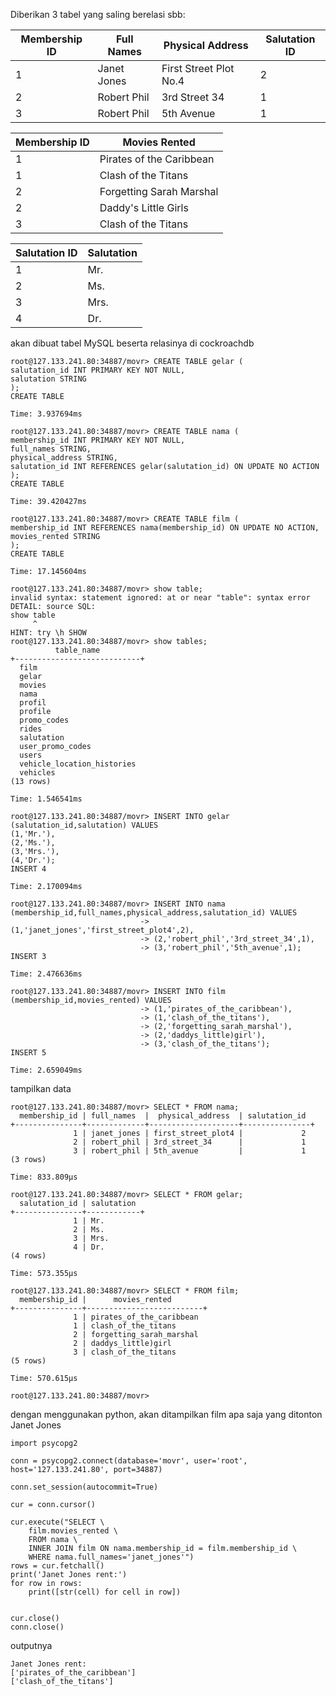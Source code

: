 Diberikan 3 tabel yang saling berelasi sbb:

Membership ID | Full Names | Physical Address | Salutation ID
--------------|------------|------------------|---------------
1 | Janet Jones | First Street Plot No.4 | 2
2 | Robert Phil | 3rd Street 34 | 1
3 | Robert Phil | 5th Avenue | 1

Membership ID | Movies Rented
--------------|--------------
1 | Pirates of the Caribbean
1 | Clash of the Titans
2 | Forgetting Sarah Marshal
2 | Daddy's Little Girls
3 | Clash of the Titans

Salutation ID | Salutation
--------------|-----------
1 | Mr.
2 | Ms.
3 | Mrs.
4 | Dr.

akan dibuat tabel MySQL beserta relasinya di cockroachdb
```
root@127.133.241.80:34887/movr> CREATE TABLE gelar (
salutation_id INT PRIMARY KEY NOT NULL,
salutation STRING
);
CREATE TABLE

Time: 3.937694ms

root@127.133.241.80:34887/movr> CREATE TABLE nama (
membership_id INT PRIMARY KEY NOT NULL,
full_names STRING,
physical_address STRING,
salutation_id INT REFERENCES gelar(salutation_id) ON UPDATE NO ACTION
);
CREATE TABLE

Time: 39.420427ms

root@127.133.241.80:34887/movr> CREATE TABLE film (
membership_id INT REFERENCES nama(membership_id) ON UPDATE NO ACTION,
movies_rented STRING
);
CREATE TABLE

Time: 17.145604ms

root@127.133.241.80:34887/movr> show table;
invalid syntax: statement ignored: at or near "table": syntax error
DETAIL: source SQL:
show table
     ^
HINT: try \h SHOW
root@127.133.241.80:34887/movr> show tables;
          table_name          
+----------------------------+
  film                        
  gelar                       
  movies                      
  nama                        
  profil                      
  profile                     
  promo_codes                 
  rides                       
  salutation                  
  user_promo_codes            
  users                       
  vehicle_location_histories  
  vehicles                    
(13 rows)

Time: 1.546541ms

root@127.133.241.80:34887/movr> INSERT INTO gelar (salutation_id,salutation) VALUES
(1,'Mr.'),
(2,'Ms.'),
(3,'Mrs.'),
(4,'Dr.');
INSERT 4

Time: 2.170094ms

root@127.133.241.80:34887/movr> INSERT INTO nama (membership_id,full_names,physical_address,salutation_id) VALUES
                             -> (1,'janet_jones','first_street_plot4',2),
                             -> (2,'robert_phil','3rd_street_34',1),
                             -> (3,'robert_phil','5th_avenue',1);
INSERT 3

Time: 2.476636ms

root@127.133.241.80:34887/movr> INSERT INTO film (membership_id,movies_rented) VALUES
                             -> (1,'pirates_of_the_caribbean'),
                             -> (1,'clash_of_the_titans'),
                             -> (2,'forgetting_sarah_marshal'),
                             -> (2,'daddys_little)girl'),
                             -> (3,'clash_of_the_titans');
INSERT 5

Time: 2.659049ms
```
tampilkan data
```
root@127.133.241.80:34887/movr> SELECT * FROM nama;
  membership_id | full_names  |  physical_address  | salutation_id  
+---------------+-------------+--------------------+---------------+
              1 | janet_jones | first_street_plot4 |             2  
              2 | robert_phil | 3rd_street_34      |             1  
              3 | robert_phil | 5th_avenue         |             1  
(3 rows)

Time: 833.809µs

root@127.133.241.80:34887/movr> SELECT * FROM gelar;
  salutation_id | salutation  
+---------------+------------+
              1 | Mr.         
              2 | Ms.         
              3 | Mrs.        
              4 | Dr.         
(4 rows)

Time: 573.355µs

root@127.133.241.80:34887/movr> SELECT * FROM film;
  membership_id |      movies_rented        
+---------------+--------------------------+
              1 | pirates_of_the_caribbean  
              1 | clash_of_the_titans       
              2 | forgetting_sarah_marshal  
              2 | daddys_little)girl        
              3 | clash_of_the_titans       
(5 rows)

Time: 570.615µs

root@127.133.241.80:34887/movr> 
```
dengan menggunakan python, akan ditampilkan film apa saja yang ditonton Janet Jones

```
import psycopg2

conn = psycopg2.connect(database='movr', user='root', host='127.133.241.80', port=34887)

conn.set_session(autocommit=True)

cur = conn.cursor()

cur.execute("SELECT \
    film.movies_rented \
    FROM nama \
    INNER JOIN film ON nama.membership_id = film.membership_id \
    WHERE nama.full_names='janet_jones'")
rows = cur.fetchall()
print('Janet Jones rent:')
for row in rows:
    print([str(cell) for cell in row])


cur.close()
conn.close()
```
outputnya
```
Janet Jones rent:
['pirates_of_the_caribbean']
['clash_of_the_titans']
```
